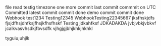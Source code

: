 file read
testig timezone
one more commit
last commit
commmit on UTC
Committed
latest commit
commit done
demo commit
commit done
Webhook test1234
Testing12345
WebhookTesting22345667
jksfhskjdfs
fjsjdfhsjdhfksjfhsjkfhsfhskf
Testing
jdkahfksf
JDKADAKDA
jvbjvbkjvbkvf
jcalkvasvhsdkjfbvsdfk
vjhgjgjbhjkhkjhkhkl

tyguiu;uhjlk

